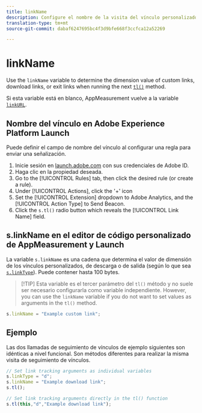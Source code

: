 ```yaml
---
title: linkName
description: Configure el nombre de la visita del vínculo personalizado.
translation-type: tm+mt
source-git-commit: dabaf6247695bc4f3d9bfe668f3ccfca12a52269

---
```



# linkName

Use the `linkName` variable to determine the dimension value of custom links, download links, or exit links when running the next [`tl()`](../functions/tl-method.md) method.

Si esta variable está en blanco, AppMeasurement vuelve a la variable [`linkURL`](linkurl.md).

## Nombre del vínculo en Adobe Experience Platform Launch

Puede definir el campo de nombre del vínculo al configurar una regla para enviar una señalización.

1. Inicie sesión en [launch.adobe.com](https://launch.adobe.com) con sus credenciales de Adobe ID.
2. Haga clic en la propiedad deseada.
3. Go to the [!UICONTROL Rules] tab, then click the desired rule (or create a rule).
4. Under [!UICONTROL Actions], click the &#39;+&#39; icon
5. Set the [!UICONTROL Extension] dropdown to Adobe Analytics, and the [!UICONTROL Action Type] to Send Beacon.
6. Click the `s.tl()` radio button which reveals the [!UICONTROL Link Name] field.

## s.linkName en el editor de código personalizado de AppMeasurement y Launch

La variable `s.linkName` es una cadena que determina el valor de dimensión de los vínculos personalizados, de descarga o de salida (según lo que sea [`s.linkType`](linktype.md)). Puede contener hasta 100 bytes.

>[!TIP] Esta variable es el tercer parámetro del `tl()` método y no suele ser necesario configurarla como variable independiente. However, you can use the `linkName` variable if you do not want to set values as arguments in the `tl()` method.

```js
s.linkName = "Example custom link";
```

## Ejemplo

Las dos llamadas de seguimiento de vínculos de ejemplo siguientes son idénticas a nivel funcional. Son métodos diferentes para realizar la misma visita de seguimiento de vínculos.

```js
// Set link tracking arguments as individual variables
s.linkType = "d";
s.linkName = "Example download link";
s.tl();

// Set link tracking arguments directly in the tl() function
s.tl(this,"d","Example download link");
```
